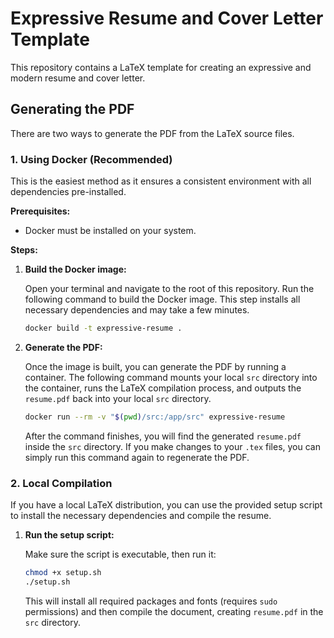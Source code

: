 # Expressive Resume and Cover Letter Template

This repository contains a LaTeX template for creating an expressive and modern resume and cover letter.

## Generating the PDF

There are two ways to generate the PDF from the LaTeX source files.

### 1. Using Docker (Recommended)

This is the easiest method as it ensures a consistent environment with all dependencies pre-installed.

**Prerequisites:**
- Docker must be installed on your system.

**Steps:**

1.  **Build the Docker image:**

    Open your terminal and navigate to the root of this repository. Run the following command to build the Docker image. This step installs all necessary dependencies and may take a few minutes.

    ```bash
    docker build -t expressive-resume .
    ```

2.  **Generate the PDF:**

    Once the image is built, you can generate the PDF by running a container. The following command mounts your local `src` directory into the container, runs the LaTeX compilation process, and outputs the `resume.pdf` back into your local `src` directory.

    ```bash
    docker run --rm -v "$(pwd)/src:/app/src" expressive-resume
    ```

    After the command finishes, you will find the generated `resume.pdf` inside the `src` directory. If you make changes to your `.tex` files, you can simply run this command again to regenerate the PDF.

### 2. Local Compilation

If you have a local LaTeX distribution, you can use the provided setup script to install the necessary dependencies and compile the resume.

1.  **Run the setup script:**

    Make sure the script is executable, then run it:

    ```bash
    chmod +x setup.sh
    ./setup.sh
    ```

    This will install all required packages and fonts (requires `sudo` permissions) and then compile the document, creating `resume.pdf` in the `src` directory.